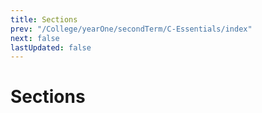 ```yaml
---
title: Sections
prev: "/College/yearOne/secondTerm/C-Essentials/index"
next: false
lastUpdated: false
---
```


# Sections

